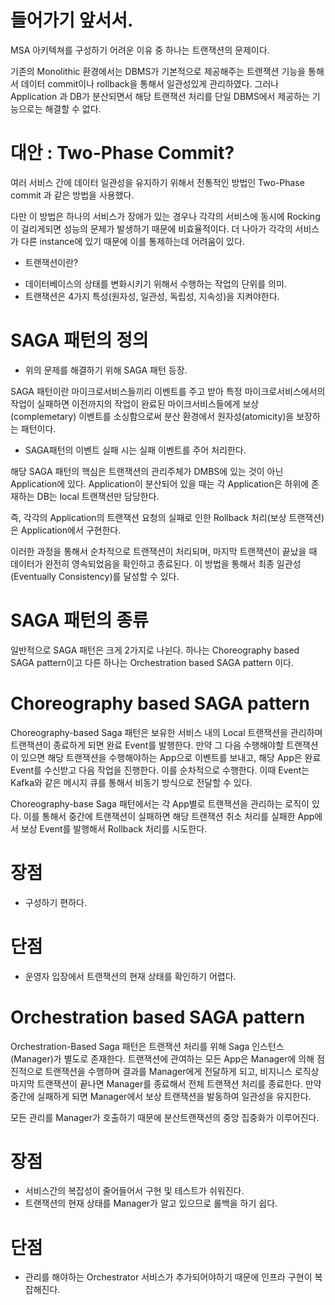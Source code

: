 # 들어가기 앞서서.
MSA 아키텍쳐를 구성하기 어려운 이유 중 하나는 트랜잭션의 문제이다.

기존의 Monolithic 환경에서는 DBMS가 기본적으로 제공해주는 트랜잭션 기능을 통해서 데이터 commit이나 rollback을 통해서 일관성있게 관리하였다. 그러나 Application 과 DB가 분산되면서 해당 트랜잭션 처리를 단일 DBMS에서 제공하는 기능으로는 해결할 수 없다.

# 대안 : Two-Phase Commit?
여러 서비스 간에 데이터 일관성을 유지하기 위해서 전통적인 방법인 Two-Phase commit 과 같은 방법을 사용했다.

다만 이 방법은 하나의 서비스가 장애가 있는 경우나 각각의 서비스에 동시에 Rocking이 걸리게되면 성능의 문제가 발생하기 때문에 비효율적이다. 더 나아가 각각의 서비스가 다른 instance에 있기 때문에 이를 통제하는데 어려움이 있다.

* 트랜잭션이란?
- 데이터베이스의 상태를 변화시키기 위해서 수행하는 작업의 단위를 의미.
- 트랜잭션은 4가지 특성(원자성, 일관성, 독립성, 지속성)을 지켜야한다.

# SAGA 패턴의 정의
- 위의 문제를 해결하기 위해 SAGA 패턴 등장.

SAGA 패턴이란 마이크로서비스들끼리 이벤트를 주고 받아 특정 마이크로서비스에서의 작업이 실패하면 이전까지의 작업이 완료된 마이크서비스들에게 보상 (complemetary) 이벤트를 소싱함으로써 분산 환경에서 원자성(atomicity)을 보장하는 패턴이다.

- SAGA패턴의 이벤트 실패 시는 실패 이벤트를 주어 처리한다.

해당 SAGA 패턴의 핵심은 트랜잭션의 관리주체가 DMBS에 있는 것이 아닌 Application에 있다.
Application이 분산되어 있을 때는 각 Application은 하위에 존재하는 DB는 local 트랜잭션만 담당한다.

즉, 각각의 Application의 트랜잭션 요청의 실패로 인한 Rollback 처리(보상 트랜잭션)은 Application에서 구현한다.

이러한 과정을 통해서 순차적으로 트랜잭션이 처리되며, 마지막 트랜잭션이 끝났을 때 데이터가 완전히 영속되었음을 확인하고 종료된다. 이 방법을 통해서 최종 일관성(Eventually Consistency)를 달성할 수 있다.

# SAGA 패턴의 종류
일반적으로 SAGA 패턴은 크게 2가지로 나뉜다.
하나는 Choreography based SAGA pattern이고 다른 하나는 Orchestration based SAGA pattern 이다.

# Choreography based SAGA pattern
Choreography-based Saga 패턴은 보유한 서비스 내의 Local 트랜잭션을 관리하며 트랜잭션이 종료하게 되면 완료 Event를 발행한다. 만약 그 다음 수행해야할 트랜잭션이 있으면 해당 트랜잭션을 수행해야하는 App으로 이벤트를 보내고, 해당 App은 완료 Event를 수신받고 다음 작업을 진행한다. 이를 순차적으로 수행한다. 이때 Event는 Kafka와 같은 메시지 큐를 통해서 비동기 방식으로 전달할 수 있다.

Choreography-base Saga 패턴에서는 각 App별로 트랜잭션을 관리하는 로직이 있다. 이를 통해서 중간에 트랜잭션이 실패하면 해당 트랜잭션 취소 처리를 실패한 App에서 보상 Event를 발행해서 Rollback 처리를 시도한다.

# 장점
- 구성하기 편하다.

# 단점
- 운영자 입장에서 트랜잭션의 현재 상태를 확인하기 어렵다.

# Orchestration based SAGA pattern
Orchestration-Based Saga 패턴은 트랜잭션 처리를 위해 Saga 인스턴스(Manager)가 별도로 존재한다.
트랜잭션에 관여하는 모든 App은 Manager에 의해 점진적으로 트랜잭션을 수행하며 결과를 Manager에게 전달하게 되고, 비지니스 로직상 마지막 트랜잭션이 끝나면 Manager를 종료해서 전체 트랜잭션 처리를 종료한다. 만약 중간에 실패하게 되면 Manager에서 보상 트랜잭션을 발동하여 일관성을 유지한다.

모든 관리를 Manager가 호출하기 때문에 분산트랜잭션의 중앙 집중화가 이루어진다.

# 장점
- 서비스간의 복잡성이 줄어들어서 구현 및 테스트가 쉬워진다.
- 트랜잭션의 현재 상태를 Manager가 알고 있으므로 롤백을 하기 쉽다.

# 단점
- 관리를 해야하는 Orchestrator 서비스가 추가되어야하기 때문에 인프라 구현이 복잡해진다.
